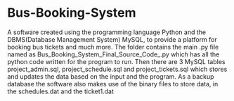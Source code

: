 # Bus-Booking-System
 A software created using the programming language Python and the DBMS(Database Management System) MySQL, to provide a platform for booking bus tickets and much more.
 The folder contains the main .py file named as Bus_Booking_System_Final_Source_Code_.py
 which has all the python code written for the program to run.
 Then there are 3 MySQL tables project_admin.sql, project_schedule.sql and project_tickets.sql
 which stores and updates the data based on the input and the program.
 As a backup database the software also makes use of the binary files to store data, in the
 schedules.dat and the ticket1.dat
 